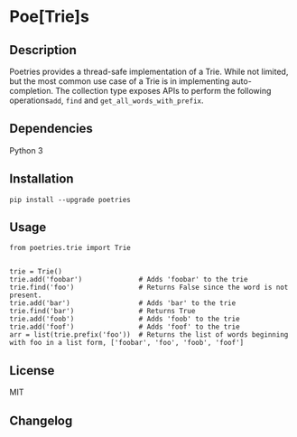 Poe[Trie]s
======================


## Description
Poetries provides a thread-safe implementation of a Trie. While not limited, but the most common use case of a Trie is in implementing  auto-completion. The collection type exposes APIs to perform the following operations```add```, ```find``` and ```get_all_words_with_prefix```.

## Dependencies
Python 3

## Installation
```
pip install --upgrade poetries
```

## Usage

```
from poetries.trie import Trie


trie = Trie()
trie.add('foobar')              # Adds 'foobar' to the trie
trie.find('foo')                # Returns False since the word is not present.
trie.add('bar')                 # Adds 'bar' to the trie
trie.find('bar')                # Returns True
trie.add('foob')                # Adds 'foob' to the trie
trie.add('foof')                # Adds 'foof' to the trie
arr = list(trie.prefix('foo'))  # Returns the list of words beginning with foo in a list form, ['foobar', 'foo', 'foob', 'foof']

```

## License
MIT

## Changelog



